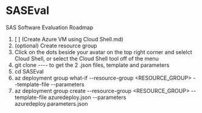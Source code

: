 # SASEval
SAS Software Evaluation Roadmap
1. [ ] (Create Azure VM using Cloud Shell.md)
2. (optional) Create resource group
3. Click on the dots beside your avatar on the top right corner and selelct Cloud Shell, or select the Cloud Shell tool off of the menu
4. git clone ---- to get the 2 .json files, template and parameters
5. cd SASEval
7. az deployment group what-if --resource-group <RESOURCE_GROUP> --template-file <file> --parameters <file>
8. az deployment group create --resource-group <RESOURCE_GROUP> --template-file azuredeploy.json --parameters azuredeploy.parameters.json
